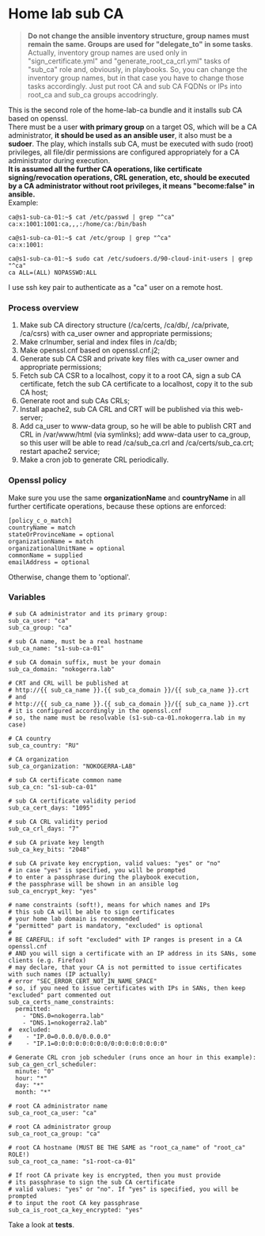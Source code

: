 # Home lab sub CA
> **Do not change the ansible inventory structure, group names must remain the same. Groups are used for "delegate_to" in some tasks**. Actually, inventory group names are used only in "sign_certificate.yml" and "generate_root_ca_crl.yml" tasks of "sub_ca" role and, obviously, in playbooks. So, you can change the inventory group names, but in that case you have to change those tasks accordingly.
> Just put root CA and sub CA FQDNs or IPs into root_ca and sub_ca groups accodringly.

This is the second role of the home-lab-ca bundle and it installs sub CA based on openssl.<br />
There must be a user **with primary group** on a target OS, which will be a CA administrator, **it should be used as an ansible user**, it also must be a **sudoer**. The play, which installs sub CA, must be executed with sudo (root) privileges, all file/dir permissions are configured appropriately for a CA administrator during execution.<br />
**It is assumed all the further CA operations, like certificate signing/revocation operations, CRL generation, etc, should be executed by a CA administrator without root privileges, it means "become:false" in ansible.**<br />
Example:
```
ca@s1-sub-ca-01:~$ cat /etc/passwd | grep "^ca"
ca:x:1001:1001:ca,,,:/home/ca:/bin/bash

ca@s1-sub-ca-01:~$ cat /etc/group | grep "^ca"
ca:x:1001:

ca@s1-sub-ca-01:~$ sudo cat /etc/sudoers.d/90-cloud-init-users | grep "^ca"
ca ALL=(ALL) NOPASSWD:ALL
```
I use ssh key pair to authenticate as a "ca" user on a remote host.
### Process overview
1. Make sub CA directory structure (/ca/certs, /ca/db/, /ca/private, /ca/csrs) with ca_user owner and appropriate permissions;
2. Make crlnumber, serial and index files in /ca/db;
3. Make openssl.cnf based on openssl.cnf.j2;
4. Generate sub CA CSR and private key files with ca_user owner and appropriate permissions;
5. Fetch sub CA CSR to a localhost, copy it to a root CA, sign a sub CA certificate, fetch the sub CA certificate to a localhost, copy it to the sub CA host;
6. Generate root and sub CAs CRLs;
7. Install apache2, sub CA CRL and CRT will be published via this web-server;
8. Add ca_user to www-data group, so he will be able to publish CRT and CRL in /var/www/html (via symlinks); add www-data user to ca_group, so this user will be able to read /ca/sub_ca.crl and /ca/certs/sub_ca.crt; restart apache2 service;
9. Make a cron job to generate CRL periodically.
### Openssl policy
Make sure you use the same **organizationName** and **countryName** in all further certificate operations, because these options are enforced:
```
[policy_c_o_match]
countryName = match
stateOrProvinceName = optional
organizationName = match
organizationalUnitName = optional
commonName = supplied
emailAddress = optional
```
Otherwise, change them to 'optional'.
### Variables
```
# sub CA administrator and its primary group:
sub_ca_user: "ca"
sub_ca_group: "ca"

# sub CA name, must be a real hostname
sub_ca_name: "s1-sub-ca-01"

# sub CA domain suffix, must be your domain
sub_ca_domain: "nokogerra.lab"

# CRT and CRL will be published at 
# http://{{ sub_ca_name }}.{{ sub_ca_domain }}/{{ sub_ca_name }}.crt
# and
# http://{{ sub_ca_name }}.{{ sub_ca_domain }}/{{ sub_ca_name }}.crt
# it is configured accordingly in the openssl.cnf
# so, the name must be resolvable (s1-sub-ca-01.nokogerra.lab in my case)

# CA country
sub_ca_country: "RU"

# CA organization
sub_ca_organization: "NOKOGERRA-LAB"

# sub CA certificate common name
sub_ca_cn: "s1-sub-ca-01"

# sub CA certificate validity period
sub_ca_cert_days: "1095"

# sub CA CRL validity period
sub_ca_crl_days: "7"

# sub CA private key length
sub_ca_key_bits: "2048"

# sub CA private key encryption, valid values: "yes" or "no"
# in case "yes" is specified, you will be prompted
# to enter a passphrase during the playbook execution,
# the passphrase will be shown in an ansible log
sub_ca_encrypt_key: "yes"

# name constraints (soft!), means for which names and IPs
# this sub CA will be able to sign certificates
# your home lab domain is recommended
# "permitted" part is mandatory, "excluded" is optional
#
# BE CAREFUL: if soft "excluded" with IP ranges is present in a CA openssl.cnf
# AND you will sign a certificate with an IP address in its SANs, some clients (e.g. Firefox)
# may declare, that your CA is not permitted to issue certificates with such names (IP actually)
# error "SEC_ERROR_CERT_NOT_IN_NAME_SPACE"
# so, if you need to issue certificates with IPs in SANs, then keep "excluded" part commented out
sub_ca_certs_name_constraints:
  permitted:
    - "DNS.0=nokogerra.lab"
    - "DNS.1=nokogerra2.lab"
#  excluded:
#    - "IP.0=0.0.0.0/0.0.0.0"
#    - "IP.1=0:0:0:0:0:0:0:0/0:0:0:0:0:0:0:0"

# Generate CRL cron job scheduler (runs once an hour in this example):
sub_ca_gen_crl_scheduler:
  minute: "0"
  hour: "*"
  day: "*"
  month: "*"

# root CA administrator name
sub_ca_root_ca_user: "ca"

# root CA administrator group
sub_ca_root_ca_group: "ca"

# root CA hostname (MUST BE THE SAME as "root_ca_name" of "root_ca" ROLE!)
sub_ca_root_ca_name: "s1-root-ca-01"

# If root CA private key is encrypted, then you must provide
# its passphrase to sign the sub CA certificate
# valid values: "yes" or "no". If "yes" is specified, you will be prompted
# to input the root CA key passphrase
sub_ca_is_root_ca_key_encrypted: "yes"
```
Take a look at **tests**.
